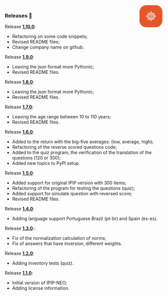 <img src="https://raw.githubusercontent.com/NeuroQuestAi/five-factor-e/main/doc/neuro-quest.png" align="right" width="80" height="70"/>

### Releases 🎈

Release **[1.10.0](https://github.com/NeuroQuestAi/five-factor-e/releases/tag/v1.10.0)**:

* Refactoring on some code snippets;
* Revised README files;
* Change company name on github.

Release **[1.9.0](https://github.com/NeuroQuestAi/five-factor-e/releases/tag/v1.9.0)**:

* Leaving the json format more Pythonic;
* Revised README files.

Release **[1.8.0](https://github.com/NeuroQuestAi/five-factor-e/releases/tag/v1.8.0)**:

* Leaving the json format more Pythonic;
* Revised README files.

Release **[1.7.0](https://github.com/NeuroQuestAi/five-factor-e/releases/tag/v1.7.0)**:

* Leaving the age range between 10 to 110 years;
* Revised README files.

Release **[1.6.0](https://github.com/NeuroQuestAi/five-factor-e/releases/tag/v1.6.0)**:

* Added to the return with the big-five averages: (low, average, high);
* Refactoring of the reverse scored questions code;
* Added to the quiz program, the verification of the translation of the questions (120 or 300);
* Added new topics to PyPI setup.

Release **[1.5.0](https://github.com/NeuroQuestAi/five-factor-e/releases/tag/v1.5.0)**:

* Added support for original IPIP version with 300 items;
* Refactoring of the program for testing the questions (quiz);
* Added support for simulate question with reversed score;
* Revised README files.

Release **[1.4.0](https://github.com/NeuroQuestAi/five-factor-e/releases/tag/v1.4.0)**:

* Adding language support Portuguese Brazil (pt-br) and Spain (es-es).

Release **[1.3.0](https://github.com/NeuroQuestAi/five-factor-e/releases/tag/v1.3.0)**::

* Fix of the normalization calculation of norms;
* Fix of answers that have inversion, different weights.

Release **[1.2.0](https://github.com/NeuroQuestAi/five-factor-e/releases/tag/v1.2.0)**:

* Adding inventory tests (quiz).

Release **[1.1.0](https://github.com/NeuroQuestAi/five-factor-e/releases/tag/v1.1.0)**:

* Initial version of IPIP-NEO;
* Adding license information.
